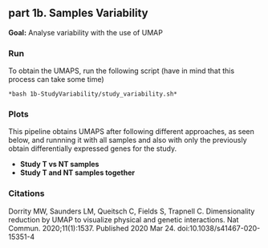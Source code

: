 ## part 1b. Samples Variability

**Goal:** Analyse variability with the use of UMAP

### Run
To obtain the UMAPS, run the following script (have in mind that this process can take some time)

    *bash 1b-StudyVariability/study_variability.sh*

### Plots
This pipeline obtains UMAPS after following different approaches, as seen below, and runnning it with all samples and also with only the previously obtain differentially expressed genes for the study.

* **Study T vs NT samples**
* **Study T and NT samples together**

### Citations

Dorrity MW, Saunders LM, Queitsch C, Fields S, Trapnell C. Dimensionality reduction by UMAP to visualize physical and genetic interactions. Nat Commun. 2020;11(1):1537. Published 2020 Mar 24. doi:10.1038/s41467-020-15351-4